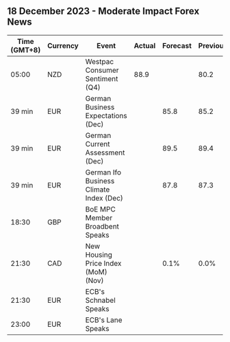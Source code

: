 ## 18 December 2023 - Moderate Impact Forex News

| Time (GMT+8) | Currency | Event | Actual | Forecast | Previous |
|------|----------|-------|--------|----------|----------|
| 05:00 | NZD | Westpac Consumer Sentiment (Q4) | 88.9 |  | 80.2 |
| 39 min | EUR | German Business Expectations (Dec) |  | 85.8 | 85.2 |
| 39 min | EUR | German Current Assessment (Dec) |  | 89.5 | 89.4 |
| 39 min | EUR | German Ifo Business Climate Index (Dec) |  | 87.8 | 87.3 |
| 18:30 | GBP | BoE MPC Member Broadbent Speaks |  |  |  |
| 21:30 | CAD | New Housing Price Index (MoM) (Nov) |  | 0.1% | 0.0% |
| 21:30 | EUR | ECB's Schnabel Speaks |  |  |  |
| 23:00 | EUR | ECB's Lane Speaks |  |  |  |
